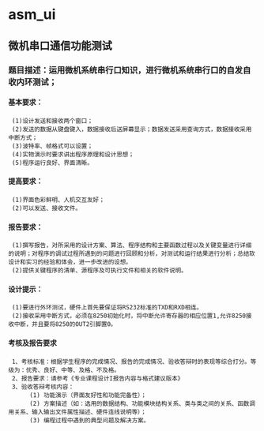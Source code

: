 # asm_ui

## 微机串口通信功能测试

### 题目描述：运用微机系统串行口知识，进行微机系统串行口的自发自收内环测试；
#### 基本要求：
     (1)设计发送和接收两个窗口；
     (2)发送的数据从键盘键入，数据接收后送屏幕显示；数据发送采用查询方式，数据接收采用中断方式；
     (3)波特率、帧格式可以设置；
     (4)实物演示时要求讲出程序原理和设计思想；
     (5)程序运行良好、界面清晰。
#### 提高要求：
     (1)界面色彩鲜明、人机交互友好；
     (2)可以发送、接收文件。	
#### 报告要求： 
     (1)撰写报告，对所采用的设计方案、算法、程序结构和主要函数过程以及关键变量进行详细的说明；对程序的调试过程所遇到的问题进行回顾和分析，对测试和运行结果进行分析；总结软设计和实习的经验和体会，进一步改进的设想。
     (2)提供关键程序的清单、源程序及可执行文件和相关的软件说明。
#### 设计提示：
     (1)要进行外环测试，硬件上首先要保证将RS232标准的TXD和RXD相连。
     (2)接收采用中断方式，必须在8250初始化时，将中断允许寄存器的相应位置1,允许8250接收中断，并且要将8250的OUT2引脚置0。

#### 考核及报告要求
     1、考核标准：根据学生程序的完成情况、报告的完成情况、验收答辩时的表现等综合打分。等级为：优秀、良好、中等、及格、不及格。
     2、报告要求：请参考《专业课程设计I报告内容与格式建议版本》
     3、验收答辩考核内容：
          (1) 功能演示（界面友好性和功能完备性）；
          (2) 方案描述（如：选用的数据结构、功能模块结构关系、类与类之间的关系、函数调用关系、输入输出文件属性描述、硬件连线说明等）；
          (3) 编程过程中遇到的典型问题及解决方案。

